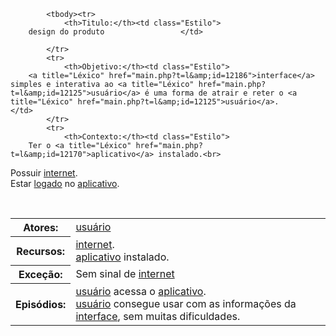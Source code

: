 <table> 




<!--                     SEGUNDA PARTE                                     --> 


   



<!-- CENÁRIO --> 

    

            <tbody><tr> 
                <th>Titulo:</th><td class="Estilo">
        design do produto                 </td> 

            </tr> 
            <tr> 
                <th>Objetivo:</th><td class="Estilo">
		<a title="Léxico" href="main.php?t=l&amp;id=12186">interface</a> simples e interativa ao <a title="Léxico" href="main.php?t=l&amp;id=12125">usuário</a> é uma forma de atrair e reter o <a title="Léxico" href="main.php?t=l&amp;id=12125">usuário</a>.				</td> 
            </tr> 
            <tr> 
                <th>Contexto:</th><td class="Estilo">
		Ter o <a title="Léxico" href="main.php?t=l&amp;id=12170">aplicativo</a> instalado.<br>
Possuir <a title="Léxico" href="main.php?t=l&amp;id=12163">internet</a>.<br>
Estar <a title="Léxico" href="main.php?t=l&amp;id=12134">logado</a> no <a title="Léxico" href="main.php?t=l&amp;id=12170">aplicativo</a>.		 
				</td> 
            </tr> 
            <tr> 
                <th>Atores:</th><td class="Estilo">
		<a title="Léxico" href="main.php?t=l&amp;id=12125">usuário</a>                </td>  
            </tr> 
            <tr> 
                <th>Recursos:</th><td class="Estilo">
		<a title="Léxico" href="main.php?t=l&amp;id=12163">internet</a>.<br>
<a title="Léxico" href="main.php?t=l&amp;id=12170">aplicativo</a> instalado.                </td> 
            </tr> 
            <tr> 
                <th>Exceção:</th><td class="Estilo">
		Sem sinal de <a title="Léxico" href="main.php?t=l&amp;id=12163">internet</a>                </td> 
            </tr> 
            <tr> 
                <th>Episódios:</th><td class="Estilo">
		<a title="Léxico" href="main.php?t=l&amp;id=12125">usuário</a> acessa o <a title="Léxico" href="main.php?t=l&amp;id=12170">aplicativo</a>.<br>
<a title="Léxico" href="main.php?t=l&amp;id=12125">usuário</a> consegue usar com as informações da <a title="Léxico" href="main.php?t=l&amp;id=12186">interface</a>, sem muitas dificuldades.	  	
                </td> 
            </tr> 
        </tbody></table>
